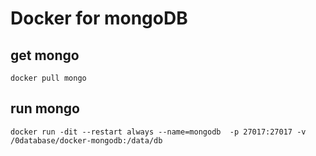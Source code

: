 # Docker for mongoDB

## get mongo
```
docker pull mongo
```
## run mongo
```
docker run -dit --restart always --name=mongodb  -p 27017:27017 -v /0database/docker-mongodb:/data/db
```
